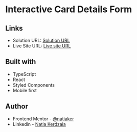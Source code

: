 # Interactive Card Details Form

## Links

- Solution URL: [Solution URL](https://github.com/natiaker/interactive-card-details-form.git)
- Live Site URL: [Live site URL](https://natiaker.github.io/interactive-card-details-form)

## Built with

- TypeScript
- React
- Styled Components
- Mobile first

## Author

- Frontend Mentor - [@natiaker](https://www.frontendmentor.io/profile/natiaker)
- Linkedin - [Natia Kerdzaia](linkedin.com/in/natiaker/)
